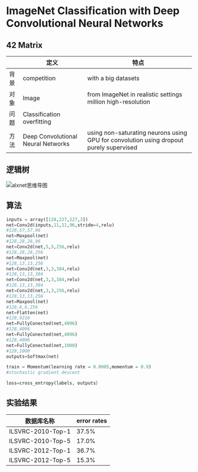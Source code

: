 # ImageNet Classification with Deep Convolutional Neural Networks  

## 42 Matrix

|      | 定义                               | 特点                                                         |
| ---- | ---------------------------------- | ------------------------------------------------------------ |
| 背景 | competition                        | with a big datasets                                          |
| 对象 | Image                              | from ImageNet  in realistic settings million high-resolution |
| 问题 | Classification overfitting         |                                                              |
| 方法 | Deep Convolutional Neural Networks | using non-saturating neurons  using GPU for convolution using dropout purely supervised |

## 逻辑树

![alxnet思维导图](D:\work_DL\论文阅读\alexnet\alxnet思维导图.PNG)

## 算法

```python
inputs = array([128,227,227,3])
net=Conv2d(inputs,11,11,96,stride=4,relu)
#128,57,57,96
net=Maxpool(net)
#128,28,28,96
net=Conv2d(net,5,5,256,relu)
#128,28,28,256
net=Maxpool(net)
#128,13,13,256
net=Conv2d(net,3,3,384,relu)
#128,13,13,384
net=Conv2d(net,3,3,384,relu)
#128,13,13,384
net=Conv2d(net,3,3,256,relu)
#128,13,13,256
net=Maxpool(net) 
#128,6,6,256
net=Flatten(net)
#128,9216
net=FullyConected(net,4096)
#128,4096
net=FullyConected(net,4096)
#128,4096
net=FullyConected(net,1000)
#128,1000
outputs=Softmax(net)

train = Momentum(learning rate = 0.0005,momentum = 0.9)
#stochastic gradient descent

loss=cross_entropy(labels, outputs）
```

## 实验结果

| 数据库名称        | error rates |
| ----------------- | ----------- |
| ILSVRC-2010-Top-1 | 37.5%       |
| ILSVRC-2010-Top-5 | 17.0%       |
| ILSVRC-2012-Top-1 | 36.7%       |
| ILSVRC-2012-Top-5 | 15.3%       |

